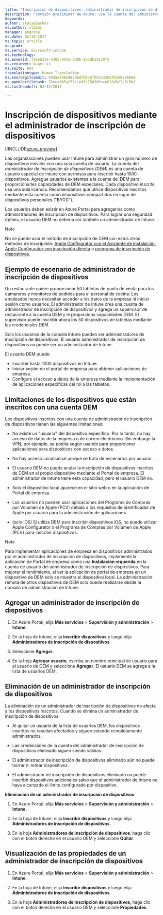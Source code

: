 ```yaml
---
title: "Inscripción de dispositivos: administrador de inscripción de dispositivos | Versión preliminar de Intune Azure | Microsoft Docs"
description: "Versión preliminar de Azure: use la cuenta del administrador de inscripción de dispositivos para inscribir dispositivos en Intune. "
keywords: 
author: staciebarker
ms.author: stabar
manager: angrobe
ms.date: 02/15/2017
ms.topic: article
ms.prod: 
ms.service: microsoft-intune
ms.technology: 
ms.assetid: 7196b33e-d303-4415-ad0b-2ecdb14230fd
ms.reviewer: dagerrit
ms.suite: ems
translationtype: Human Translation
ms.sourcegitcommit: 08dad848a48adad7d9c6f0b5b3286f6550a266bd
ms.openlocfilehash: 78eca605a277c1e0fc750900ece028d8f2c7c5b2
ms.lasthandoff: 02/15/2017

---
```


# <a name="enroll-devices-using-device-enrollment-manager"></a>Inscripción de dispositivos mediante el administrador de inscripción de dispositivos

[!INCLUDE[azure_preview](../includes/azure_preview.md)]

Las organizaciones pueden usar Intune para administrar un gran número de dispositivos móviles con una sola cuenta de usuario. La cuenta del *administrador de inscripción de dispositivos (DEM)* es una cuenta de usuario especial de Intune con permisos para inscribir hasta 1000 dispositivos. Agregue usuarios existentes a la cuenta del DEM para proporcionarles capacidades de DEM especiales. Cada dispositivo inscrito usa una sola licencia. Recomendamos que utilice dispositivos inscritos mediante esta cuenta como dispositivos compartidos en lugar de dispositivos personales ("BYOD").  

Los usuarios deben existir en Azure Portal para agregarlos como administradores de inscripción de dispositivos. Para lograr una seguridad óptima, el usuario DEM no debería ser también un administrador de Intune.

>[!NOTE]
>No se puede usar el método de inscripción de DEM con estos otros métodos de inscripción: [Apple Configurator con el Asistente de instalación](enroll-ios-devices-with-apple-configurator-and-setup-assistant.md), [Apple Configurator con inscripción directa](enroll-ios-devices-with-apple-configurator-and-direct-enrollment.md) o [programa de inscripción de dispositivos](enroll-ios-devices-using-device-enrollment-program.md). 

## <a name="example-of-a-device-enrollment-manager-scenario"></a>Ejemplo de escenario de administrador de inscripción de dispositivos

Un restaurante quiere proporcionar 50 tabletas de punto de venta para los camareros y monitores de pedidos para el personal de cocina. Los empleados nunca necesitan acceder a los datos de la empresa ni iniciar sesión como usuarios. El administrador de Intune crea una cuenta de administrador de inscripción de dispositivos y agrega un supervisor de restaurante a la cuenta DEM y le proporciona capacidades DEM. El supervisor puede inscribir ahora los 50 dispositivos de tabletas mediante las credenciales DEM.

Solo los usuarios de la consola Intune pueden ser administradores de inscripción de dispositivos. El usuario administrador de inscripción de dispositivos no puede ser un administrador de Intune.

El usuario DEM puede:

-   Inscribir hasta 1000 dispositivos en Intune.
-   Iniciar sesión en el portal de empresa para obtener aplicaciones de empresa.
-   Configure el acceso a datos de la empresa mediante la implementación de aplicaciones específicas del rol a las tabletas.

## <a name="limitations-of-devices-that-are-enrolled-with-a-dem-account"></a>Limitaciones de los dispositivos que están inscritos con una cuenta DEM

Los dispositivos inscritos con una cuenta de administrador de inscripción de dispositivos tienen las siguientes limitaciones:

  - No existe un "usuario" del dispositivo específico. Por lo tanto, no hay acceso de datos de la empresa o de correo electrónico. Sin embargo la VPN, por ejemplo, se podría seguir usando para proporcionar aplicaciones para dispositivos con acceso a datos.

  - No hay acceso condicional porque se trata de escenarios por usuario.

  - El usuario DEM no puede anular la inscripción de dispositivos inscritos de DEM en el propio dispositivo mediante el Portal de empresa. El administrador de Intune tiene esta capacidad, pero el usuario DEM no.

  - Solo el dispositivo local aparece en el sitio web o en la aplicación de Portal de empresa.
 
  - Los usuarios no pueden usar aplicaciones del Programa de Compras por Volumen de Apple (PCV) debido a los requisitos de identificador de Apple por usuario para la administración de aplicaciones.
 
  - (solo iOS) Si utiliza DEM para inscribir dispositivos iOS, no puede utilizar Apple Configurator o el Programa de Compras por Volumen de Apple (PCV) para inscribir dispositivos.


> [!NOTE]
> Para implementar aplicaciones de empresa en dispositivos administrados por el administrador de inscripción de dispositivos, implemente la aplicación de Portal de empresa como una **Instalación requerida** en la cuenta de usuario del administrador de inscripción de dispositivos.
> Para mejorar el rendimiento, al ver la aplicación de portal de empresa en un dispositivo de DEM solo se muestra el dispositivo local. La administración remota de otros dispositivos de DEM solo puede realizarse desde la consola de administración de Intune.


## <a name="add-a-device-enrollment-manager"></a>Agregar un administrador de inscripción de dispositivos

1.  En Azure Portal, elija **Más servicios** > **Supervisión y administración** > **Intune**.

2.  En la hoja de Intune, elija **Inscribir dispositivos** y luego elija **Administradores de inscripción de dispositivos**.

3.  Seleccione **Agregar**.

4.  En la hoja **Agregar usuario**, escriba un nombre principal de usuario para el usuario de DEM y seleccione **Agregar**. El usuario DEM se agrega a la lista de usuarios DEM.

## <a name="remove-a-device-enrollment-manager"></a>Eliminación de un administrador de inscripción de dispositivos

La eliminación de un administrador de inscripción de dispositivos no afecta a los dispositivos inscritos. Cuando se elimina un administrador de inscripción de dispositivos:

-   Al quitar un usuario de la lista de usuarios DEM, los dispositivos inscritos no resultan afectados y siguen estando completamente administrados.

-   Las credenciales de la cuenta del administrador de inscripción de dispositivos eliminado siguen siendo válidas.

-   El administrador de inscripción de dispositivos eliminado aún no puede borrar ni retirar dispositivos.

-   El administrador de inscripción de dispositivos eliminado no puede inscribir dispositivos adicionales salvo que el administrador de Intune no haya alcanzado el límite configurado por dispositivo.

**Eliminación de un administrador de inscripción de dispositivos**

1. En Azure Portal, elija **Más servicios** > **Supervisión y administración** > **Intune**.

2. En la hoja de Intune, elija **Inscribir dispositivos** y luego elija **Administradores de inscripción de dispositivos**.

3. En la hoja **Administradores de inscripción de dispositivos**, haga clic con el botón derecho en el usuario DEM y seleccione **Quitar**.

## <a name="view-the-properties-of-a-device-enrollment-manager"></a>Visualización de las propiedades de un administrador de inscripción de dispositivos

1. En Azure Portal, elija **Más servicios** > **Supervisión y administración** > **Intune**.

2. En la hoja de Intune, elija **Inscribir dispositivos** y luego elija **Administradores de inscripción de dispositivos**.

3. En la hoja **Administradores de inscripción de dispositivos**, haga clic con el botón derecho en el usuario DEM y seleccione **Propiedades**.


